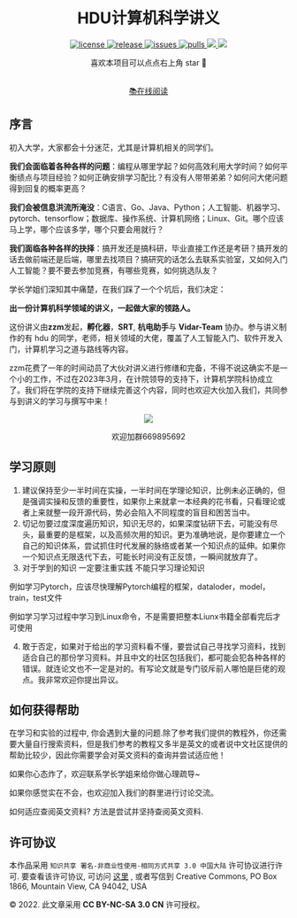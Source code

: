 <h1 align="center"> HDU计算机科学讲义</h1>
<p align="center">
  <a href="https://github.com/camera-2018/hdu-cs-wiki/blob/master/LICENSE">
    <img src="https://img.shields.io/github/license/camera-2018/hdu-cs-wiki?color=red" alt="license">
  </a>
  <a href="https://github.com/camera-2018/hdu-cs-wiki/releases">
    <img src="https://img.shields.io/github/v/release/camera-2018/hdu-cs-wiki?color=purple&include_prereleases" alt="release">
  </a>
  <a href="https://github.com/camera-2018/hdu-cs-wiki/issues">
    <img src="https://img.shields.io/github/issues/camera-2018/hdu-cs-wiki.svg?color=lightgreen" alt="issues">
  </a>
  <a href="https://github.com/camera-2018/hdu-cs-wiki/pulls">
    <img src="https://img.shields.io/github/issues-pr/camera-2018/hdu-cs-wiki.svg?color=lightgreen" alt="pulls">
  </a>
  <a href="https://app.netlify.com/sites/hdu-cs-wiki/deploys">
    <img src="https://api.netlify.com/api/v1/badges/92121c47-e608-4736-bffa-c0958e570348/deploy-status">
  </a>
  <a href="https://conventionalcommits.org">
    <img src="https://img.shields.io/badge/Conventional%20Commits-1.0.0-%23FE5196?logo=conventionalcommits&logoColor=white">
  </a>
</p>

<div align="center">喜欢本项目可以点点右上角 star 🎇</div>
<br/>
<p align="center">
  <a href="https://hdu-cs.wiki/" target="_blank">📚在线阅读</a> 
</p>

## 序言

初入大学，大家都会十分迷茫，尤其是计算机相关的同学们。

**我们会面临着各种各样的问题**：编程从哪里学起？如何高效利用大学时间？如何平衡绩点与项目经验？如何正确安排学习配比？有没有人带带弟弟？如何问大佬问题得到回复的概率更高？

**我们会被信息洪流所淹没**：C语言、Go、Java、Python；人工智能、机器学习、pytorch、tensorflow；数据库、操作系统、计算机网络；Linux、Git。哪个应该马上学，哪个应该多学，哪个只要会用就行？

**我们面临各种各样的抉择**：搞开发还是搞科研，毕业直接工作还是考研？搞开发的话去做前端还是后端，哪里去找项目？搞研究的话怎么去联系实验室，又如何入门人工智能？要不要去参加竞赛，有哪些竞赛，如何挑选队友？

学长学姐们深知其中痛楚，在我们踩了一个个坑后，我们决定：

 **出一份计算机科学领域的讲义，一起做大家的领路人。** 


这份讲义由**zzm**发起，**孵化器**，**SRT**, **杭电助手**与 **Vidar-Team** 协办。参与讲义制作的有 hdu 的同学，老师，相关领域的大佬，覆盖了人工智能入门、软件开发入门，计算机学习之道与路线等内容。


zzm花费了一年的时间动员了大伙对讲义进行修缮和完备，不得不说这确实不是一个小的工作，不过在2023年3月，在计院领导的支持下，计算机学院科协成立了。我们将在学院的支持下继续完善这个内容，同时也欢迎大伙加入我们，共同参与到讲义的学习与撰写中来！

<div align="center">
  <img src="https://pic-hdu-cs-wiki-1307923872.cos.ap-shanghai.myqcloud.com/hdu-cs-qq.jpg">
</div>

<p align="center">欢迎加群669895692</p>

## 学习原则

1. 建议保持至少一半时间在实操，一半时间在学理论知识，比例未必正确的，但是强调实操和反馈的重要性，如果你上来就拿一本经典的花书看，只看理论或者上来就整一段开源代码，势必会陷入不同程度的盲目和困苦当中。
2. 切记勿要过度深度遍历知识，知识无尽的，如果深度钻研下去，可能没有尽头，最重要的是框架，以及高频次用的知识。更为准确地说，是你要建立一个自己的知识体系，尝试抓住时代发展的脉络或者某一个知识点的延伸。如果你一个知识点无限迭代下去，可能长时间没有正反馈，一瞬间就放弃了。
3. 对于学到的知识 一定要注重实践 不能只学习理论知识

例如学习Pytorch，应该尽快理解Pytorch编程的框架，dataloder，model，train，test文件

例如学习学习过程中学习到Linux命令，不是需要把整本Liunx书籍全部看完后才可使用

4. 敢于否定，如果对于给出的学习资料看不懂，要尝试自己寻找学习资料，找到适合自己的那份学习资料。并且中文的社区包括我们，都可能会犯各种各样的错误。就连论文也不一定是对的。有写论文就是专门驳斥前人哪怕是巨佬的观点。我非常欢迎你提出异议。

## **如何获得帮助**

在学习和实验的过程中, 你会遇到大量的问题.除了参考我们提供的教程外，你还需要大量自行搜索资料，但是我们参考的教程又多半是英文的或者说中文社区提供的帮助比较少，因此你需要学会对英文资料的查询并尝试适应他！

如果你心态炸了，欢迎联系学长学姐来给你做心理疏导~

如果你感觉实在不会，也欢迎加入我们的群里进行讨论交流。

如何适应查阅英文资料? 方法是尝试并坚持查阅英文资料.

## **许可协议**

本作品采用 `知识共享 署名-非商业性使用-相同方式共享 3.0 中国大陆` 许可协议进行许可. 要查看该许可协议, 可访问 [这里](http://creativecommons.org/licenses/by-nc-sa/3.0/cn/) , 或者写信到 Creative Commons, PO Box 1866, Mountain View, CA 94042, USA

© 2022. 此文章采用 **CC BY-NC-SA 3.0 CN** 许可授权。

